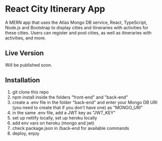 # React City Itinerary App

A MERN app that uses the Atlas Mongo DB service, React, TypeScript, Node.js and Bootstrap to display cities and itineraries with activities for these cities. Users can register and post cities, as well as itineraries with activities, and more.

## Live Version

Will be published soon.

## Installation

1. git clone this repo
2. npm install inside the folders "front-end" and "back-end"
3. create a .env file in the folder "back-end" and enter your Mongo DB URI (you need to create that if you don't have one) as "MONGO_URI"
4. in the same .env file, add a JWT key as "JWT_KEY"
5. set up netlify locally, set up heroku locally
6. add env vars on heroku (mongo and jwt)
7. check package.json in /back-end for available commands
8. deploy, enjoy
